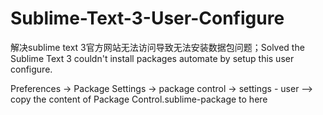 # Sublime-Text-3-User-Configure
解决sublime text 3官方网站无法访问导致无法安装数据包问题；Solved the Sublime Text 3 couldn't install packages automate by setup this user configure.

Preferences -> Package Settings -> package control -> settings - user --> copy the content of Package Control.sublime-package to here
